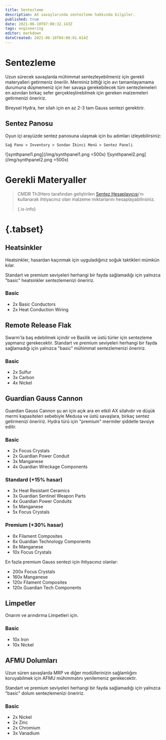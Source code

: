 ```yaml
---
title: Sentezleme
description: AX savaşlarında sentezleme hakkında bilgiler.
published: true
date: 2021-06-10T07:08:32.143Z
tags: engineering
editor: markdown
dateCreated: 2021-06-10T04:08:01.614Z
---
```


# Sentezleme

Uzun sürecek savaşlarda mühimmat sentezleyebilmeniz için gerekli materyalleri getirmeniz önerilir. Merminiz bittiği için avı tamamlayamama durumuna düşmemeniz için her savaşa gerekebilecek tüm sentezlemeleri en azından birkaç sefer gerçekleştirebilmek için gereken malzemeleri getirmenizi öneririz.

Bireysel Hydra, her silah için en az 2-3 tam Gauss sentezi gerektirir.

## Sentez Panosu

Oyun içi arayüzde sentez panosuna ulaşmak için bu adımları izleyebilirsiniz:

`Sağ Pano > Inventory > Sondan İkinci Menü > Sentez Paneli`

![synthpanel1.png](/img/synthpanel1.png =500x) ![synthpanel2.png](/img/synthpanel2.png =500x)

# Gerekli Materyaller

> CMDR Th3Hero tarafından geliştirilen [Sentez Hesaplayıcısı](/tr/synthesiscalculator)'nı kullanarak ihtiyacınız olan malzeme miktarlarını hesaplayabilirsiniz.
>
> {.is-info}

# {.tabset}

## Heatsinkler

Heatsinkler, hasardan kaçınmak için uyguladığınız soğuk taktikleri mümkün kılar.

Standart ve premium seviyeleri herhangi bir fayda sağlamadığı için yalnızca "basic" heatsinkler sentezlemenizi öneririz.

### Basic

- 2x Basic Conductors
- 2x Heat Conduction Wiring

## Remote Release Flak

Swarm'la baş edebilmek içindir ve Basilik ve üstü türler için sentezleme yapmanız gerekecektir. Standart ve premium seviyeleri herhangi bir fayda sağlamadığı için yalnızca "basic" mühimmat sentezlemenizi öneririz.

### Basic

- 2x Sulfur
- 3x Carbon
- 4x Nickel

## Guardian Gauss Cannon

Guardian Gauss Cannon şu an için açık ara en etkili AX silahıdır ve düşük mermi kapasiteleri sebebiyle Medusa ve üstü savaşlara, birkaç sentez getirmenizi öneririz. Hydra türü için "premium" mermiler şiddetle tavsiye edilir.

### Basic

- 2x Focus Crystals
- 2x Guardian Power Conduit
- 3x Manganese
- 4x Guardian Wreckage Components

### Standard (+15% hasar)

- 3x Heat Resistant Ceramics
- 3x Guardian Sentinel Weapon Parts
- 4x Guardian Power Conduits
- 5x Manganese
- 5x Focus Crystals

### Premium (+30% hasar)

- 6x Filament Composites
- 6x Guardian Technology Components
- 8x Manganese
- 10x Focus Crystals

En fazla premium Gauss sentezi için ihtiyacınız olanlar:

- 200x Focus Crystals
- 160x Manganese
- 120x Filament Composites
- 120x Guardian Tech Components

## Limpetler

Onarım ve arındırma Limpetleri için.

### Basic

- 10x Iron
- 10x Nickel

## AFMU Dolumları

Uzun süren savaşlarda MRP ve diğer modüllerinizin sağlamlığını koruyabilmek için AFMU mühimmatını yenilemeniz gerekecektir.

Standart ve premium seviyeleri herhangi bir fayda sağlamadığı için yalnızca "basic" dolum sentezlemenizi öneririz.

### Basic

- 2x Nickel
- 2x Zinc
- 2x Chromium
- 3x Vanadium
